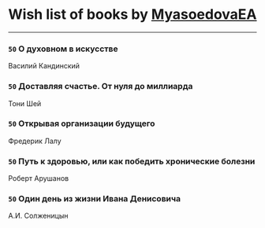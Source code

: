 # Wish list of books by [MyasoedovaEA](http://openid.yandex.ru/MyasoedovaEA/)
---

### `50` О духовном в искусстве
Василий Кандинский

### `50` Доставляя счастье. От нуля до миллиарда
Тони Шей

### `50` Открывая организации будущего
Фредерик Лалу

### `50` Путь к здоровью, или как победить хронические болезни
Роберт Арушанов

### `50` Один день из жизни Ивана Денисовича
А.И. Солженицын

